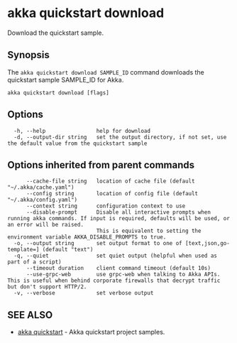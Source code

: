 # akka quickstart download

Download the quickstart sample.

## Synopsis

The `akka quickstart download SAMPLE_ID` command downloads the quickstart sample SAMPLE_ID for Akka.

```
akka quickstart download [flags]
```

## Options

```
  -h, --help                help for download
  -d, --output-dir string   set the output directory, if not set, use the default value from the quickstart sample
```

## Options inherited from parent commands

```
      --cache-file string   location of cache file (default "~/.akka/cache.yaml")
      --config string       location of config file (default "~/.akka/config.yaml")
      --context string      configuration context to use
      --disable-prompt      Disable all interactive prompts when running akka commands. If input is required, defaults will be used, or an error will be raised.
                            This is equivalent to setting the environment variable AKKA_DISABLE_PROMPTS to true.
  -o, --output string       set output format to one of [text,json,go-template=] (default "text")
  -q, --quiet               set quiet output (helpful when used as part of a script)
      --timeout duration    client command timeout (default 10s)
      --use-grpc-web        use grpc-web when talking to Akka APIs. This is useful when behind corporate firewalls that decrypt traffic but don't support HTTP/2.
  -v, --verbose             set verbose output
```

## SEE ALSO

* [akka quickstart](akka_quickstart.html)	 - Akka quickstart project samples.
